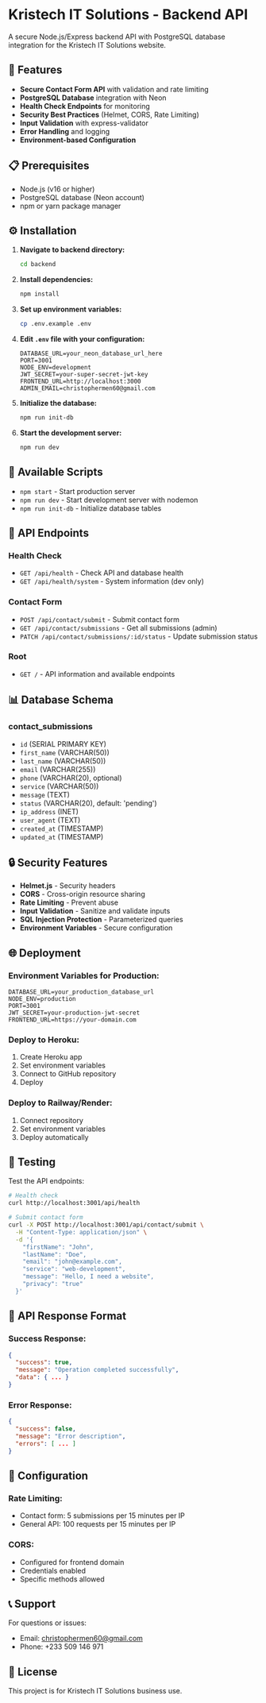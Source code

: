 # Kristech IT Solutions - Backend API

A secure Node.js/Express backend API with PostgreSQL database integration for the Kristech IT Solutions website.

## 🚀 Features

- **Secure Contact Form API** with validation and rate limiting
- **PostgreSQL Database** integration with Neon
- **Health Check Endpoints** for monitoring
- **Security Best Practices** (Helmet, CORS, Rate Limiting)
- **Input Validation** with express-validator
- **Error Handling** and logging
- **Environment-based Configuration**

## 📋 Prerequisites

- Node.js (v16 or higher)
- PostgreSQL database (Neon account)
- npm or yarn package manager

## ⚙️ Installation

1. **Navigate to backend directory:**
   ```bash
   cd backend
   ```

2. **Install dependencies:**
   ```bash
   npm install
   ```

3. **Set up environment variables:**
   ```bash
   cp .env.example .env
   ```

4. **Edit `.env` file with your configuration:**
   ```env
   DATABASE_URL=your_neon_database_url_here
   PORT=3001
   NODE_ENV=development
   JWT_SECRET=your-super-secret-jwt-key
   FRONTEND_URL=http://localhost:3000
   ADMIN_EMAIL=christophermen60@gmail.com
   ```

5. **Initialize the database:**
   ```bash
   npm run init-db
   ```

6. **Start the development server:**
   ```bash
   npm run dev
   ```

## 🔧 Available Scripts

- `npm start` - Start production server
- `npm run dev` - Start development server with nodemon
- `npm run init-db` - Initialize database tables

## 📡 API Endpoints

### Health Check
- `GET /api/health` - Check API and database health
- `GET /api/health/system` - System information (dev only)

### Contact Form
- `POST /api/contact/submit` - Submit contact form
- `GET /api/contact/submissions` - Get all submissions (admin)
- `PATCH /api/contact/submissions/:id/status` - Update submission status

### Root
- `GET /` - API information and available endpoints

## 📊 Database Schema

### contact_submissions
- `id` (SERIAL PRIMARY KEY)
- `first_name` (VARCHAR(50))
- `last_name` (VARCHAR(50))
- `email` (VARCHAR(255))
- `phone` (VARCHAR(20), optional)
- `service` (VARCHAR(50))
- `message` (TEXT)
- `status` (VARCHAR(20), default: 'pending')
- `ip_address` (INET)
- `user_agent` (TEXT)
- `created_at` (TIMESTAMP)
- `updated_at` (TIMESTAMP)

## 🔒 Security Features

- **Helmet.js** - Security headers
- **CORS** - Cross-origin resource sharing
- **Rate Limiting** - Prevent abuse
- **Input Validation** - Sanitize and validate inputs
- **SQL Injection Protection** - Parameterized queries
- **Environment Variables** - Secure configuration

## 🌐 Deployment

### Environment Variables for Production:
```env
DATABASE_URL=your_production_database_url
NODE_ENV=production
PORT=3001
JWT_SECRET=your-production-jwt-secret
FRONTEND_URL=https://your-domain.com
```

### Deploy to Heroku:
1. Create Heroku app
2. Set environment variables
3. Connect to GitHub repository
4. Deploy

### Deploy to Railway/Render:
1. Connect repository
2. Set environment variables
3. Deploy automatically

## 🧪 Testing

Test the API endpoints:

```bash
# Health check
curl http://localhost:3001/api/health

# Submit contact form
curl -X POST http://localhost:3001/api/contact/submit \
  -H "Content-Type: application/json" \
  -d '{
    "firstName": "John",
    "lastName": "Doe",
    "email": "john@example.com",
    "service": "web-development",
    "message": "Hello, I need a website",
    "privacy": "true"
  }'
```

## 📝 API Response Format

### Success Response:
```json
{
  "success": true,
  "message": "Operation completed successfully",
  "data": { ... }
}
```

### Error Response:
```json
{
  "success": false,
  "message": "Error description",
  "errors": [ ... ]
}
```

## 🔧 Configuration

### Rate Limiting:
- Contact form: 5 submissions per 15 minutes per IP
- General API: 100 requests per 15 minutes per IP

### CORS:
- Configured for frontend domain
- Credentials enabled
- Specific methods allowed

## 📞 Support

For questions or issues:
- Email: christophermen60@gmail.com
- Phone: +233 509 146 971

## 📄 License

This project is for Kristech IT Solutions business use.
